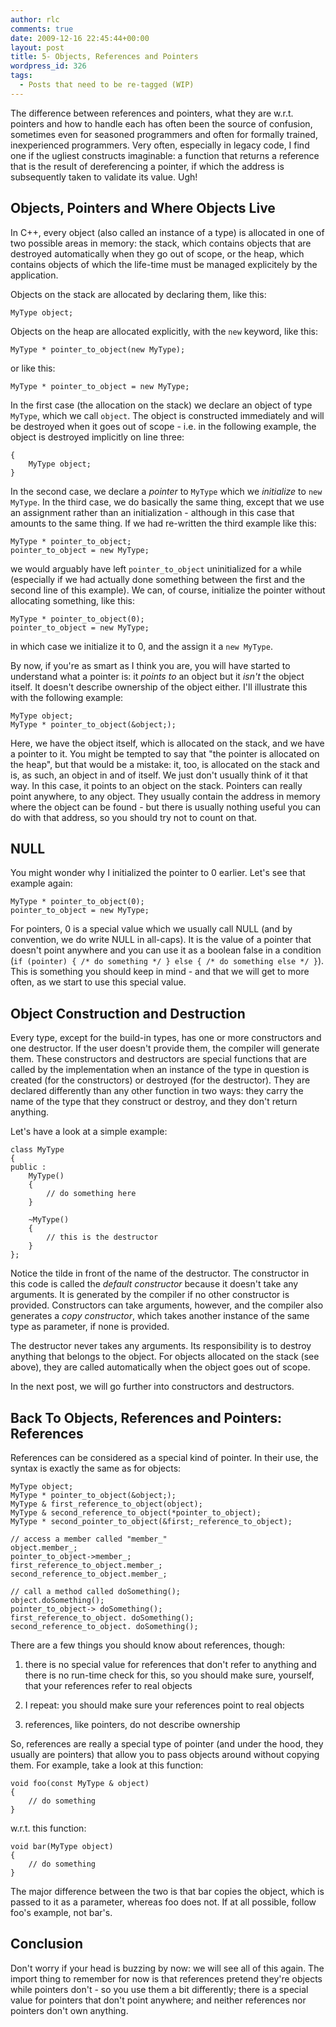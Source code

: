 ```yaml
---
author: rlc
comments: true
date: 2009-12-16 22:45:44+00:00
layout: post
title: 5- Objects, References and Pointers
wordpress_id: 326
tags:
  - Posts that need to be re-tagged (WIP)
---
```


The difference between references and pointers, what they are w.r.t. pointers and how to handle each has often been the source of confusion, sometimes even for seasoned programmers and often for formally trained, inexperienced programmers. Very often, especially in legacy code, I find one if the ugliest constructs imaginable: a function that returns a reference that is the result of dereferencing a pointer, if which the address is subsequently taken to validate its value. Ugh!

<!--more-->

## Objects, Pointers and Where Objects Live

In C++, every object (also called an instance of a type) is allocated in one of two possible areas in memory: the stack, which contains objects that are destroyed automatically when they go out of scope, or the heap, which contains objects of which the life-time must be managed explicitely by the application.

Objects on the stack are allocated by declaring them, like this:

    MyType object;

Objects on the heap are allocated explicitly, with the `new` keyword, like this:

    MyType * pointer_to_object(new MyType);

or like this:

    MyType * pointer_to_object = new MyType;

In the first case (the allocation on the stack) we declare an object of type `MyType`, which we call `object`. The object is constructed immediately and will be destroyed when it goes out of scope - i.e. in the following example, the object is destroyed implicitly on line three:

    {
        MyType object;
    }

In the second case, we declare a _pointer_ to `MyType` which we _initialize_ to `new MyType`. In the third case, we do basically the same thing, except that we use an assignment rather than an initialization - although in this case that amounts to the same thing. If we had re-written the third example like this:

    MyType * pointer_to_object;
    pointer_to_object = new MyType;

we would arguably have left `pointer_to_object` uninitialized for a while (especially if we had actually done something between the first and the second line of this example). We can, of course, initialize the pointer without allocating something, like this:

    MyType * pointer_to_object(0);
    pointer_to_object = new MyType;

in which case we initialize it to 0, and the assign it a `new MyType`.

By now, if you're as smart as I think you are, you will have started to understand what a pointer is: it _points to_ an object but it _isn't_ the object itself. It doesn't describe ownership of the object either. I'll illustrate this with the following example:

    MyType object;
    MyType * pointer_to_object(&object;);

Here, we have the object itself, which is allocated on the stack, and we have a pointer to it. You might be tempted to say that "the pointer is allocated on the heap", but that would be a mistake: it, too, is allocated on the stack and is, as such, an object in and of itself. We just don't usually think of it that way. In this case, it points to an object on the stack. Pointers can really point anywhere, to any object. They usually contain the address in memory where the object can be found - but there is usually nothing useful you can do with that address, so you should try not to count on that.

## NULL

You might wonder why I initialized the pointer to 0 earlier. Let's see that example again:

    MyType * pointer_to_object(0);
    pointer_to_object = new MyType;

For pointers, 0 is a special value which we usually call NULL (and by convention, we do write NULL in all-caps). It is the value of a pointer that doesn't point anywhere and you can use it as a boolean false in a condition (`if (pointer) { /* do something */ } else { /* do something else */ }`). This is something you should keep in mind - and that we will get to more often, as we start to use this special value.

## Object Construction and Destruction

Every type, except for the build-in types, has one or more constructors and one destructor. If the user doesn't provide them, the compiler will generate them. These constructors and destructors are special functions that are called by the implementation when an instance of the type in question is created (for the constructors) or destroyed (for the destructor). They are declared differently than any other function in two ways: they carry the name of the type that they construct or destroy, and they don't return anything.

Let's have a look at a simple example:

    class MyType
    {
    public :
        MyType()
        {
            // do something here
        }

        ~MyType()
        {
            // this is the destructor
        }
    };

Notice the tilde in front of the name of the destructor. The constructor in this code is called the _default constructor_ because it doesn't take any arguments. It is generated by the compiler if no other constructor is provided. Constructors can take arguments, however, and the compiler also generates a _copy constructor_, which takes another instance of the same type as parameter, if none is provided.

The destructor never takes any arguments. Its responsibility is to destroy anything that belongs to the object. For objects allocated on the stack (see above), they are called automatically when the object goes out of scope.

In the next post, we will go further into constructors and destructors.

## Back To Objects, References and Pointers: References

References can be considered as a special kind of pointer. In their use, the syntax is exactly the same as for objects:

    MyType object;
    MyType * pointer_to_object(&object;);
    MyType & first_reference_to_object(object);
    MyType & second_reference_to_object(*pointer_to_object);
    MyType * second_pointer_to_object(&first;_reference_to_object);

    // access a member called "member_"
    object.member_;
    pointer_to_object->member_;
    first_reference_to_object.member_;
    second_reference_to_object.member_;

    // call a method called doSomething();
    object.doSomething();
    pointer_to_object-> doSomething();
    first_reference_to_object. doSomething();
    second_reference_to_object. doSomething();

There are a few things you should know about references, though:

1. there is no special value for references that don't refer to anything and there is no run-time check for this, so you should make sure, yourself, that your references refer to real objects

2. I repeat: you should make sure your references point to real objects

3. references, like pointers, do not describe ownership

So, references are really a special type of pointer (and under the hood, they usually are pointers) that allow you to pass objects around without copying them. For example, take a look at this function:

    void foo(const MyType & object)
    {
        // do something
    }

w.r.t. this function:

    void bar(MyType object)
    {
        // do something
    }

The major difference between the two is that bar copies the object, which is passed to it as a parameter, whereas foo does not. If at all possible, follow foo's example, not bar's.

## Conclusion

Don't worry if your head is buzzing by now: we will see all of this again. The import thing to remember for now is that references pretend they're objects while pointers don't - so you use them a bit differently; there is a special value for pointers that don't point anywhere; and neither references nor pointers don't own anything.
